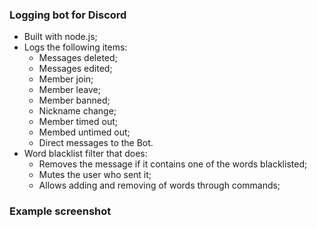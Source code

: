 ### Logging bot for Discord

- Built with node.js;
- Logs the following items:
	+ Messages deleted;
	+ Messages edited;
	+ Member join;
	+ Member leave;
	+ Member banned;
	+ Nickname change;
	+ Member timed out;
	+ Membed untimed out;
	+ Direct messages to the Bot.
- Word blacklist filter that does:
	+ Removes the message if it contains one of the words blacklisted;
	+ Mutes the user who sent it;
	+ Allows adding and removing of words through commands;

### Example screenshot

[](https://i.imgur.com/MmWKYfb.png)
